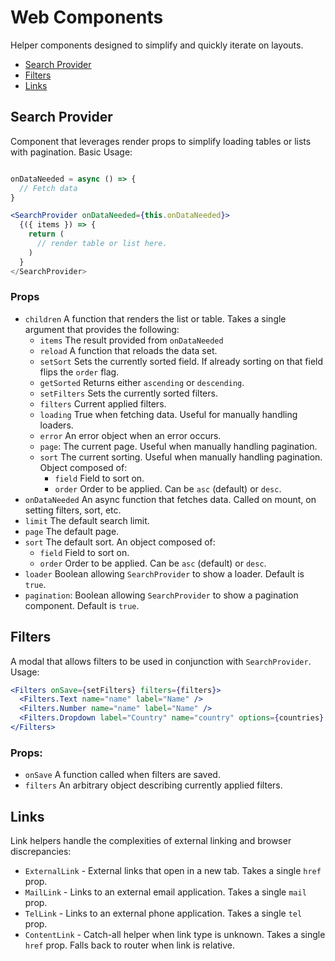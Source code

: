 # Web Components

Helper components designed to simplify and quickly iterate on layouts.

- [Search Provider](#search-provider)
- [Filters](#filters)
- [Links](#links)

## Search Provider

Component that leverages render props to simplify loading tables or lists with
pagination. Basic Usage:

```jsx

onDataNeeded = async () => {
  // Fetch data
}

<SearchProvider onDataNeeded={this.onDataNeeded}>
  {({ items }) => {
    return (
      // render table or list here.
    )
  }
</SearchProvider>
```

### Props

- `children` A function that renders the list or table. Takes a single argument
  that provides the following:
  - `items` The result provided from `onDataNeeded`
  - `reload` A function that reloads the data set.
  - `setSort` Sets the currently sorted field. If already sorting on that field
    flips the `order` flag.
  - `getSorted` Returns either `ascending` or `descending`.
  - `setFilters` Sets the currently sorted filters.
  - `filters` Current applied filters.
  - `loading` True when fetching data. Useful for manually handling loaders.
  - `error` An error object when an error occurs.
  - `page`: The current page. Useful when manually handling pagination.
  - `sort` The current sorting. Useful when manually handling pagination. Object
    composed of:
    - `field` Field to sort on.
    - `order` Order to be applied. Can be `asc` (default) or `desc`.
- `onDataNeeded` An async function that fetches data. Called on mount, on
  setting filters, sort, etc.
- `limit` The default search limit.
- `page` The default page.
- `sort` The default sort. An object composed of:
  - `field` Field to sort on.
  - `order` Order to be applied. Can be `asc` (default) or `desc`.
- `loader` Boolean allowing `SearchProvider` to show a loader. Default is
  `true`.
- `pagination`: Boolean allowing `SearchProvider` to show a pagination
  component. Default is `true`.

## Filters

A modal that allows filters to be used in conjunction with `SearchProvider`.
Usage:

```jsx
<Filters onSave={setFilters} filters={filters}>
  <Filters.Text name="name" label="Name" />
  <Filters.Number name="name" label="Name" />
  <Filters.Dropdown label="Country" name="country" options={countries} search />
</Filters>
```

### Props:

- `onSave` A function called when filters are saved.
- `filters` An arbitrary object describing currently applied filters.

## Links

Link helpers handle the complexities of external linking and browser
discrepancies:

- `ExternalLink` - External links that open in a new tab. Takes a single `href`
  prop.
- `MailLink` - Links to an external email application. Takes a single `mail`
  prop.
- `TelLink` - Links to an external phone application. Takes a single `tel` prop.
- `ContentLink` - Catch-all helper when link type is unknown. Takes a single
  `href` prop. Falls back to router when link is relative.
